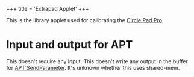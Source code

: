 +++
title = 'Extrapad Applet'
+++

This is the library applet used for calibrating the [Circle Pad
Pro](Circle_Pad_Pro "wikilink").

# Input and output for APT

This doesn't require any input. This doesn't write any output in the
buffer for [<APT:SendParameter>](APT:SendParameter "wikilink"). It's
unknown whether this uses shared-mem.
